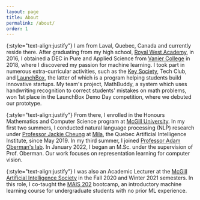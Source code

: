 ```yaml
---
layout: page
title: About
permalink: /about/
order: 1
---
```


{:style="text-align:justify"}
I am from Laval, Quebec, Canada and currently reside there. After graduating from my high school, 
[Royal West Academy](https://royalwestacademy.com), in 2016, I obtained a DEC in Pure and Applied Science from [Vanier College](https://vaniercollege.qc.ca) in 2018, where I discovered my passion for machine learning. I took part in numerous extra-curricular activities, such as the [Key Society](https://vaniercollege.qc.ca/learning-commons/key-society/), Tech Club, and [LaunchBox](https://vaniercollege.qc.ca/stem/launchbox/), the latter of which is a program helping students build innovative startups. My team's project, MathBuddy, a system which uses handwriting recognition to correct students' mistakes on math problems, won 1st place in the LaunchBox Demo Day competition, where we debuted our prototype.

{:style="text-align:justify"}
From there, I enrolled in the Honours Mathematics and Computer Science program at [McGill University](https://mcgill.ca). In my first two summers, I conducted natural language processing (NLP) research under [Professor Jackie Cheung](https://cs.mcgill.ca/~jcheung) at [Mila](https://mila.quebec), the Quebec Artificial Intelligence Institute, since May 2019. In my third summer, I joined [Professor Adam Oberman's lab](https://www.adamoberman.net/). In January 2022, I began an M.Sc. under the supervision of Prof. Oberman. Our work focuses on representation learning for computer vision. 

{:style="text-align:justify"}
I was also an Academic Lecturer at the [McGill Artificial Intelligence Society](https://mcgillai.com) in the Fall 2020 and Winter 2021 semesters. In this role, I co-taught the [MAIS 202](https://mcgillai.com/bootcamp) bootcamp, an introductory machine learning course for undergraduate students with no prior ML experience. 
